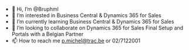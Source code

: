 - 👋 Hi, I’m @Bruphml
- 👀 I’m interested in Business Central & Dynamics 365 for Sales
- 🌱 I’m currently learning Business Central & Dynamics 365 for Sales
- 💞️ I’m looking to collaborate on Dynamics 365 for Sales Final Setup and Portals with a Belgian Partner
- 📫 How to reach me p.michel@trac.be or 02/7122001

<!---
Bruphml/Bruphml is a ✨ special ✨ repository because its `README.md` (this file) appears on your GitHub profile.
You can click the Preview link to take a look at your changes.
--->
 
